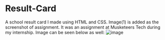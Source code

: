 # Result-Card
A school result card I made using HTML and CSS.
Image(1) is added as the screenshot of assignment. It was an assignment at Musketeers Tech during my internship.
Image can be seen below as well:
![image](https://github.com/Amash7/Result-Card/assets/124393380/edab3794-2484-4ed3-a674-d3bebb917444)
